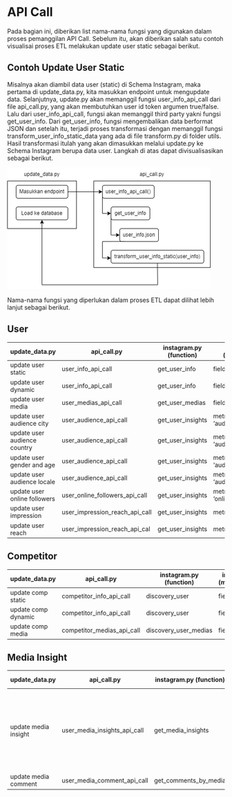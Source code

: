 # API Call
Pada bagian ini, diberikan list nama-nama fungsi yang digunakan dalam proses pemanggilan API Call. Sebelum itu, akan diberikan salah satu contoh visualisai proses ETL melakukan update user static sebagai berikut.

## Contoh Update User Static

Misalnya akan diambil data user (static) di Schema Instagram, maka pertama di update_data.py, kita masukkan endpoint untuk mengupdate data. Selanjutnya, update.py akan memanggil fungsi user_info_api_call dari file api_call.py, yang akan membutuhkan user id token argumen true/false. Lalu dari user_info_api_call, fungsi akan memanggil third party yakni fungsi get_user_info. Dari get_user_info, fungsi mengembalikan data berformat JSON dan setelah itu, terjadi proses transformasi dengan memanggil fungsi transform_user_info_static_data yang ada di file transform.py di folder utils. Hasil transformasi itulah yang akan dimasukkan melalui update.py ke Schema Instagram berupa data user. Langkah di atas dapat divisualisasikan sebagai berikut. 

![Contoh Langkah ETL](image/etl.png)

Nama-nama fungsi yang diperlukan dalam proses ETL dapat dilihat lebih lanjut sebagai berikut.

## User

| update_data.py               | api_call.py                    | instagram.py (function) | instagram.py (metrics/fields)   | transform.py                  |  Schema Instagram                |
|------------------------------|--------------------------------|-------------------------|---------------------------------|-------------------------------|----------------------------------|
| update user static           | user_info_api_call             | get_user_info     | fields = None                   | transform_user_info_static_data        | user                             |
| update user dynamic          | user_info_api_call             | get_user_info     | fields = None                   | transform_user_info_dynamic_data       | user_data                        |
| update user media            | user_medias_api_call           | get_user_medias   | fields = None                   | transform_media_dataDev                | media                            |
| update user audience city    | user_audience_api_call         | get_user_insights | metrics = ‘audience_city’       | transform_user_audience_city           | user_insight_audience_city       |
| update user audience country | user_audience_api_call         | get_user_insights | metrics = ‘audience_country’    | transform_user_audience_country_locale | user_insight_audience_country    |
| update user gender and age   | user_audience_api_call         | get_user_insights | metrics = ‘audience_gender_age’ | transform_user_audience_gender_age     | user_insight_audience_gender_age |
| update user audience locale  | user_audience_api_call         | get_user_insights | metrics = ‘audience_locale’     | transform_user_audience_country_locale | user_insight_audience_locale     |
| update user online followers | user_online_followers_api_call | get_user_insights | metrics = ‘online_followers’    | transform_online_followers             | user_insight_online_follower     |
| update user impression       | user_impression_reach_api_call | get_user_insights | metrics = ‘impression’          | transform_user_impressions_reach       | user_insight_reach               |
| update user reach            | user_impression_reach_api_cal  | get_user_insights | metrics = ‘reach’               | transform_user_impressions_reach       | user_insight_impression          |

## Competitor

| update_data.py      | api_call.py                | instagram.py (function)  | instagram.py (metrics/fields) | transform.py                  |  Schema   Instagram |
|---------------------|----------------------------|-----------------------|----------------|----------------------------------|-----------|
| update comp static  | competitor_info_api_call   | discovery_user        | fields = None  |  transform_user_info_static_data | user      |
| update comp dynamic | competitor_info_api_call   | discovery_user        | fields = None  | transform_user_info_dynamic_data | user_data |
| update comp media   | competitor_medias_api_call | discovery_user_medias | fields = None  | transform_media_dataDev          | media     |

## Media Insight


| update_data.py       | api_call.py                  | instagram.py (function)  | instagram.py (metrics/fields)                                                                                                                                                                                                                                                                                               | transform.py                  |Schema   Instagram |
|----------------------|------------------------------|-----------------------|--------------------------------------------------------------------------------------------------------------------------------------------------------------------------------------------------------------------------------------------------------------------------------------------------------------------------|-------------------------------|--------------------|
| update media insight | user_media_insights_api_call | get_media_insights    | image_metric = ['engagement',   'reach', 'impressions', 'saved'] <br />video_metric = ['engagement', 'reach', 'impressions', 'saved',   'video_views'] <br /> album_metric = ['carousel_album_engagement', 'carousel_album_impressions',   'carousel_album_reach',    'carousel_album_saved', 'carousel_album_video_views'] |transform_media_insight       | media_insight      |
| update media comment | user_media_comment_api_call  | get_comments_by_media | fields = None                                                                                                                                                                                                                                                                                                            |transform_comment             | media_comments     |

